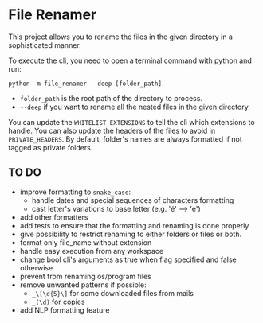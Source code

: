 # File Renamer

This project allows you to rename the files in the given directory in a sophisticated manner.

To execute the cli, you need to open a terminal command with python and run:

```
python -m file_renamer --deep [folder_path]
```

- `folder_path` is the root path of the directory to process.
- `--deep` if you want to rename all the nested files in the given directory.

You can update the `WHITELIST_EXTENSIONS` to tell the cli which extensions to handle. You can also update the headers of the files to avoid in `PRIVATE_HEADERS`. By default, folder's names are always formatted if not tagged as private folders.

## TO DO

- improve formatting to `snake_case`:
  - handle dates and special sequences of characters formatting
  - cast letter's variations to base letter (e.g. 'é' --> 'e')
- add other formatters
- add tests to ensure that the formatting and renaming is done properly
- give possibility to restrict renaming to either folders or files or both.
- format only file_name without extension
- handle easy execution from any workspace
- change bool cli's arguments as true when flag specified and false otherwise
- prevent from renaming os/program files
- remove unwanted patterns if possible:
  - `_\[\d{5}\]` for some downloaded files from mails
  - `_(\d)` for copies
- add NLP formatting feature
